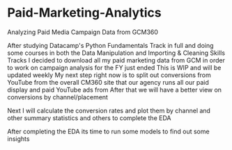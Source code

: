 # Paid-Marketing-Analytics
Analyzing Paid Media Campaign Data from GCM360

After studying Datacamp's Python Fundamentals Track in full and doing some courses in both the Data Manipulation and Importing & Cleaning Skills Tracks I decided to download all my paid marketing data from GCM in order to work on campaign analysis for the FY just ended
This is WIP and will be updated weekly
My next step right now is to split out conversions from YouTube from the overall CM360 site that our agency runs all our paid display and paid YouTube ads from
After that we will have a better view on conversions by channel/placement

Next I will calculate the conversion rates and plot them by channel and other summary statistics and others to complete the EDA

After completing the EDA its time to run some models to find out some insights
